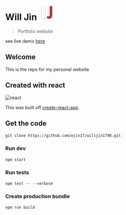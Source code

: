 # Will Jin <img src="/src/static/img/w-logo-shadow.png" width=50px/>

> Portfolio website

see live demo [here][site-url]

## Welcome

This is the repo for my personal website

## Created with react

![react][react-badge]

This was built off [create-react-app][cra].

## Get the code

```
git clone https://github.com/wjin17/willjin1796.git
```

### Run dev

```
npm start
```

### Run tests

```
npm test -- --verbose
```

### Create production bundle

```
npm run build
```

[site-url]: https://wjin17.github.io/willjin1796/
[cra]: https://github.com/facebook/create-react-app
[react-badge]: https://img.shields.io/static/v1?label=React&message=16.12.0&color=blue
